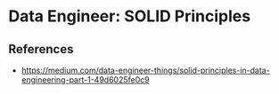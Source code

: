 # Data Engineer: SOLID Principles

## References

* https://medium.com/data-engineer-things/solid-principles-in-data-engineering-part-1-49d6025fe0c9
